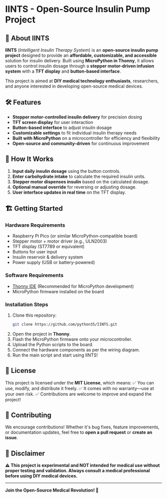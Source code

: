 # IINTS - Open-Source Insulin Pump Project

## 🚀 About IINTS
**IINTS** (*Intelligent Insulin Therapy System*) is an **open-source insulin pump project** designed to provide an **affordable, customizable, and accessible** solution for insulin delivery. Built using **MicroPython in Thonny**, it allows users to control insulin dosage through a **stepper motor-driven infusion system** with a **TFT display** and **button-based interface**.

This project is aimed at **DIY medical technology enthusiasts**, researchers, and anyone interested in developing open-source medical devices.

## 🛠 Features
- **Stepper motor-controlled insulin delivery** for precision dosing
- **TFT screen display** for user interaction
- **Button-based interface** to adjust insulin dosage
- **Customizable settings** to fit individual insulin therapy needs
- **Built with MicroPython** on a microcontroller for efficiency and flexibility
- **Open-source and community-driven** for continuous improvement

## 📖 How It Works
1. **Input daily insulin dosage** using the button controls.
2. **Enter carbohydrate intake** to calculate the required insulin units.
3. **Stepper motor dispenses insulin** based on the calculated dosage.
4. **Optional manual override** for reversing or adjusting dosage.
5. **User interface updates in real time** on the TFT display.

## 🏗️ Getting Started
### **Hardware Requirements**
- Raspberry Pi Pico (or similar MicroPython-compatible board)
- Stepper motor + motor driver (e.g., ULN2003)
- TFT display (ST7789 or equivalent)
- Buttons for user input
- Insulin reservoir & delivery system
- Power supply (USB or battery-powered)

### **Software Requirements**
- [Thonny IDE](https://thonny.org/) (Recommended for MicroPython development)
- MicroPython firmware installed on the board

### **Installation Steps**
1. Clone this repository:
   ```bash
   git clone https://github.com/python35/IINTS.git
   ```
2. Open the project in **Thonny**.
3. Flash the MicroPython firmware onto your microcontroller.
4. Upload the Python scripts to the board.
5. Connect the hardware components as per the wiring diagram.
6. Run the main script and start using IINTS!

## 📜 License
This project is licensed under the **MIT License**, which means:
✅ You can use, modify, and distribute it freely.
✅ It comes with no warranty—use at your own risk.
✅ Contributions are welcome to improve and expand the project!

## 🤝 Contributing
We encourage contributions! Whether it's bug fixes, feature improvements, or documentation updates, feel free to **open a pull request** or **create an issue**.

## 📢 Disclaimer
**⚠️ This project is experimental and NOT intended for medical use without proper testing and validation. Always consult a medical professional before using DIY medical devices.**

---
**Join the Open-Source Medical Revolution! 💙**

